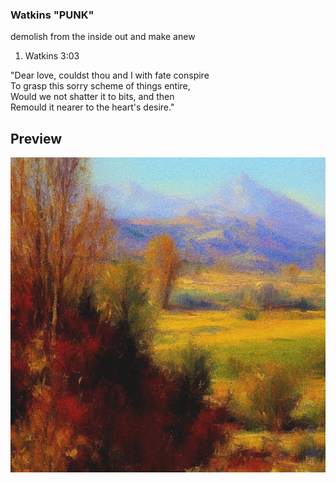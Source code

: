 ### Watkins "PUNK"

demolish from the inside out and make anew

1. Watkins 3:03

"Dear love, couldst thou and I with fate conspire
<br>
To grasp this sorry scheme of things entire,
<br>
Would we not shatter it to bits, and then
<br>
Remould it nearer to the heart's desire."


## Preview

![](https://raw.githubusercontent.com/SYNHMN/WATKINS/main/preview/Preview-1.png)